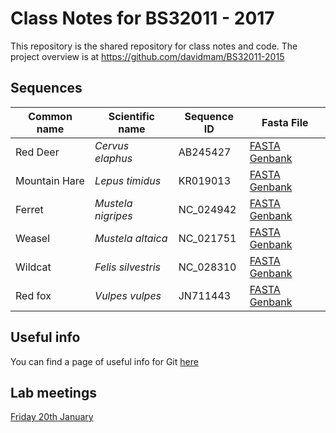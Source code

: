 # Class Notes for BS32011 - 2017

This repository is the shared repository for class notes and code. The project overview is at https://github.com/davidmam/BS32011-2015 

## Sequences


| Common name | Scientific name | Sequence ID | Fasta File |
|---|---|---|---|
| Red Deer | _Cervus elaphus_ | AB245427 | [FASTA](sequences/reddeer.fasta) [Genbank](sequences/reddeer.gb) |
| Mountain Hare | _Lepus timidus_ | KR019013 | [FASTA](sequences/mountainhare.fasta) [Genbank](sequences/mountainhare.gb) |
| Ferret | _Mustela nigripes_ | NC_024942 | [FASTA](sequences/NC_024942.fasta) [Genbank](sequences/NC_024942.gb) |
| Weasel | _Mustela altaica_ | NC_021751 | [FASTA](sequences/Weasel.fasta) [Genbank](sequences/Weasel.gb) |
| Wildcat | _Felis silvestris_ | NC_028310 | [FASTA](sequences/NC_028310_wildcat.fasta) [Genbank](sequences/NC_028310_wildcat.gb) |
| Red fox | _Vulpes vulpes_ | JN711443 | [FASTA](sequences/JN711443_redfox.fasta) [Genbank](sequences/JN711443_redfox.gb) |


## Useful info

You can find a page of useful info for Git [here](git_info.md)

## Lab meetings

[Friday 20th January](meetings/20170120.md)
